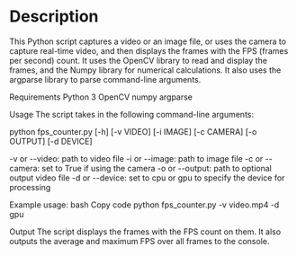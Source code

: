# Description
This Python script captures a video or an image file, or uses the camera to capture real-time video, and then displays the frames with the FPS (frames per second) count. It uses the OpenCV library to read and display the frames, and the Numpy library for numerical calculations. It also uses the argparse library to parse command-line arguments.

Requirements
Python 3
OpenCV
numpy
argparse


Usage
The script takes in the following command-line arguments:

python fps_counter.py [-h] [-v VIDEO] [-i IMAGE] [-c CAMERA] [-o OUTPUT] [-d DEVICE]

-v or --video: path to video file
-i or --image: path to image file
-c or --camera: set to True if using the camera
-o or --output: path to optional output video file
-d or --device: set to cpu or gpu to specify the device for processing

Example usage:
bash
Copy code
python fps_counter.py -v video.mp4 -d gpu


Output
The script displays the frames with the FPS count on them. It also outputs the average and maximum FPS over all frames to the console.
